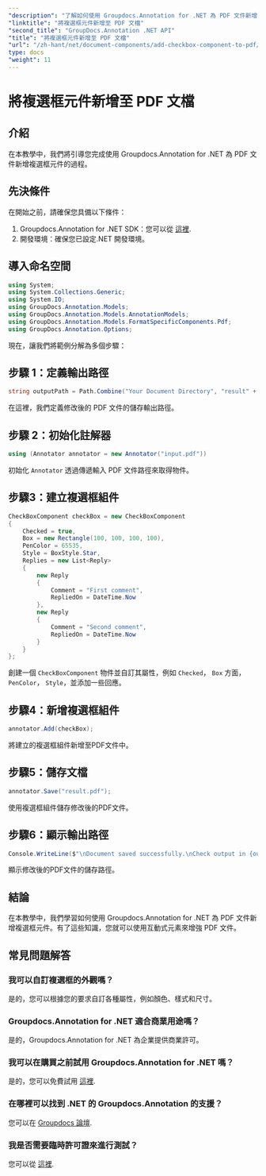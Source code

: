 ```yaml
---
"description": "了解如何使用 Groupdocs.Annotation for .NET 為 PDF 文件新增複選框元件。使用互動元素增強您的 PDF 功能。"
"linktitle": "將複選框元件新增至 PDF 文檔"
"second_title": "GroupDocs.Annotation .NET API"
"title": "將複選框元件新增至 PDF 文檔"
"url": "/zh-hant/net/document-components/add-checkbox-component-to-pdf/"
type: docs
"weight": 11
---
```


# 將複選框元件新增至 PDF 文檔

## 介紹
在本教學中，我們將引導您完成使用 Groupdocs.Annotation for .NET 為 PDF 文件新增複選框元件的過程。
## 先決條件
在開始之前，請確保您具備以下條件：
1. Groupdocs.Annotation for .NET SDK：您可以從 [這裡](https://releases。groupdocs.com/annotation/net/).
2. 開發環境：確保您已設定.NET 開發環境。

## 導入命名空間
```csharp
using System;
using System.Collections.Generic;
using System.IO;
using GroupDocs.Annotation.Models;
using GroupDocs.Annotation.Models.AnnotationModels;
using GroupDocs.Annotation.Models.FormatSpecificComponents.Pdf;
using GroupDocs.Annotation.Options;
```
現在，讓我們將範例分解為多個步驟：
## 步驟 1：定義輸出路徑
```csharp
string outputPath = Path.Combine("Your Document Directory", "result" + Path.GetExtension("input.pdf"));
```
在這裡，我們定義修改後的 PDF 文件的儲存輸出路徑。
## 步驟 2：初始化註解器
```csharp
using (Annotator annotator = new Annotator("input.pdf"))
```
初始化 `Annotator` 透過傳遞輸入 PDF 文件路徑來取得物件。
## 步驟3：建立複選框組件
```csharp
CheckBoxComponent checkBox = new CheckBoxComponent
{
    Checked = true,
    Box = new Rectangle(100, 100, 100, 100),
    PenColor = 65535,
    Style = BoxStyle.Star,
    Replies = new List<Reply>
    {
        new Reply
        {
            Comment = "First comment",
            RepliedOn = DateTime.Now
        },
        new Reply
        {
            Comment = "Second comment",
            RepliedOn = DateTime.Now
        }
    }
};
```
創建一個 `CheckBoxComponent` 物件並自訂其屬性，例如 `Checked`， `Box` 方面， `PenColor`， `Style`，並添加一些回應。
## 步驟4：新增複選框組件
```csharp
annotator.Add(checkBox);
```
將建立的複選框組件新增至PDF文件中。
## 步驟5：儲存文檔
```csharp
annotator.Save("result.pdf");
```
使用複選框組件儲存修改後的PDF文件。
## 步驟6：顯示輸出路徑
```csharp
Console.WriteLine($"\nDocument saved successfully.\nCheck output in {outputPath}.");
```
顯示修改後的PDF文件的儲存路徑。

## 結論
在本教學中，我們學習如何使用 Groupdocs.Annotation for .NET 為 PDF 文件新增複選框元件。有了這些知識，您就可以使用互動式元素來增強 PDF 文件。
## 常見問題解答
### 我可以自訂複選框的外觀嗎？
是的，您可以根據您的要求自訂各種屬性，例如顏色、樣式和尺寸。
### Groupdocs.Annotation for .NET 適合商業用途嗎？
是的，Groupdocs.Annotation for .NET 為企業提供商業許可。
### 我可以在購買之前試用 Groupdocs.Annotation for .NET 嗎？
是的，您可以免費試用 [這裡](https://releases。groupdocs.com/).
### 在哪裡可以找到 .NET 的 Groupdocs.Annotation 的支援？
您可以在 [Groupdocs 論壇](https://forum。groupdocs.com/c/annotation/10).
### 我是否需要臨時許可證來進行測試？
您可以從 [這裡](https://purchase。groupdocs.com/temporary-license/).